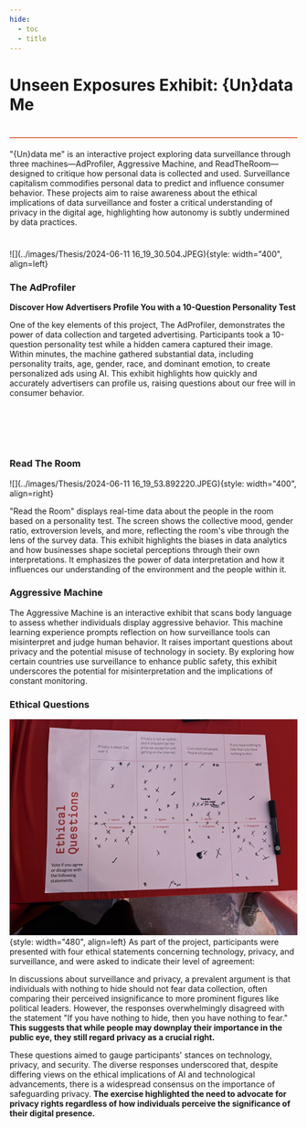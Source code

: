 ```yaml
---
hide:
  - toc
  - title
---
```


# Unseen Exposures Exhibit: {Un}data Me

<div style="height:2px; background-color: #E17858; margin-top: 40px; margin-bottom: -20px;"></div>

#

"{Un}data me" is an interactive project exploring data surveillance through three machines—AdProfiler, Aggressive Machine, and ReadTheRoom—designed to critique how personal data is collected and used. Surveillance capitalism commodifies personal data to predict and influence consumer behavior. These projects aim to raise awareness about the ethical implications of data surveillance and foster a critical understanding of privacy in the digital age, highlighting how autonomy is subtly undermined by data practices.

#

![](../images/Thesis/2024-06-11 16_19_30.504.JPEG){style: width="400", align=left} 


### The AdProfiler
**Discover How Advertisers Profile You with a 10-Question Personality Test**

One of the key elements of this project, The AdProfiler, demonstrates the power of data collection and targeted advertising. Participants took a 10-question personality test while a hidden camera captured their image. Within minutes, the machine gathered substantial data, including personality traits, age, gender, race, and dominant emotion, to create personalized ads using AI. This exhibit highlights how quickly and accurately advertisers can profile us, raising questions about our free will in consumer behavior.

<br></br>
<br></br>



### Read The Room
![](../images/Thesis/2024-06-11 16_19_53.892220.JPEG){style: width="400", align=right} 

"Read the Room" displays real-time data about the people in the room based on a personality test. The screen shows the collective mood, gender ratio, extroversion levels, and more, reflecting the room's vibe through the lens of the survey data. This exhibit highlights the biases in data analytics and how businesses shape societal perceptions through their own interpretations. It emphasizes the power of data interpretation and how it influences our understanding of the environment and the people within it.


### Aggressive Machine
The Aggressive Machine is an interactive exhibit that scans body language to assess whether individuals display aggressive behavior. This machine learning experience prompts reflection on how surveillance tools can misinterpret and judge human behavior. It raises important questions about privacy and the potential misuse of technology in society. By exploring how certain countries use surveillance to enhance public safety, this exhibit underscores the potential for misinterpretation and the implications of constant monitoring.

### Ethical Questions

![](../images/Thesis/IMG_4874.JPEG){style: width="480", align=left} 
As part of the project, participants were presented with four ethical statements concerning technology, privacy, and surveillance, and were asked to indicate their level of agreement:

In discussions about surveillance and privacy, a prevalent argument is that individuals with nothing to hide should not fear data collection, often comparing their perceived insignificance to more prominent figures like political leaders. However, the responses overwhelmingly disagreed with the statement "If you have nothing to hide, then you have nothing to fear." **This suggests that while people may downplay their importance in the public eye, they still regard privacy as a crucial right.**

These questions aimed to gauge participants' stances on technology, privacy, and security. The diverse responses underscored that, despite differing views on the ethical implications of AI and technological advancements, there is a widespread consensus on the importance of safeguarding privacy. **The exercise highlighted the need to advocate for privacy rights regardless of how individuals perceive the significance of their digital presence.**

